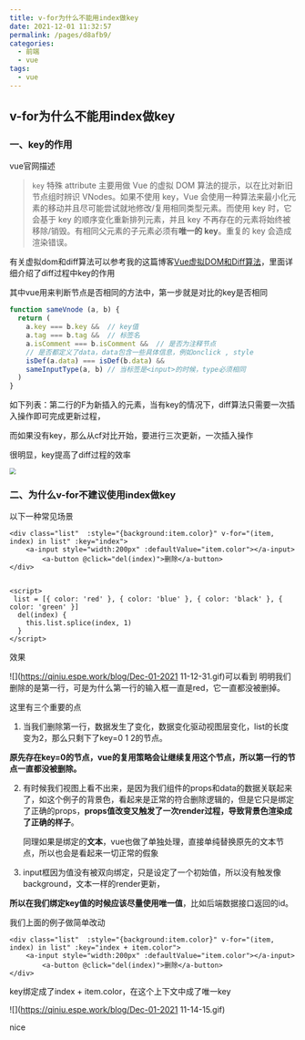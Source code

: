 ```yaml
---
title: v-for为什么不能用index做key
date: 2021-12-01 11:32:57
permalink: /pages/d8afb9/
categories:
  - 前端
  - vue
tags:
  - vue
---
```


## v-for为什么不能用index做key

### 一、key的作用

vue官网描述

>`key` 特殊 attribute 主要用做 Vue 的虚拟 DOM 算法的提示，以在比对新旧节点组时辨识 VNodes。如果不使用 key，Vue 会使用一种算法来最小化元素的移动并且尽可能尝试就地修改/复用相同类型元素。而使用 key 时，它会基于 key 的顺序变化重新排列元素，并且 key 不再存在的元素将始终被移除/销毁。有相同父元素的子元素必须有**唯一的 key**。重复的 key 会造成渲染错误。

有关虚拟dom和diff算法可以参考我的这篇博客[Vue虚拟DOM和Diff算法](https://gcy-blog.vercel.app/pages/6d38b1/)，里面详细介绍了diff过程中key的作用



其中vue用来判断节点是否相同的方法中，第一步就是对比的key是否相同

```js
function sameVnode (a, b) {
  return (
    a.key === b.key &&  // key值
    a.tag === b.tag &&  // 标签名
    a.isComment === b.isComment &&  // 是否为注释节点
    // 是否都定义了data，data包含一些具体信息，例如onclick , style
    isDef(a.data) === isDef(b.data) &&  
    sameInputType(a, b) // 当标签是<input>的时候，type必须相同
  )
}
```



如下列表：第二行的F为新插入的元素，当有key的情况下，diff算法只需要一次插入操作即可完成更新过程，

而如果没有key，那么从cf对比开始，要进行三次更新，一次插入操作

很明显，key提高了diff过程的效率

<img src="https://qiniu.espe.work/blog/20211201105813.png" style="zoom:67%;" />

### 二、为什么v-for不建议使用index做key

以下一种常见场景

```vue
<div class="list"  :style="{background:item.color}" v-for="(item, index) in list" :key="index">
  	<a-input style="width:200px" :defaultValue="item.color"></a-input>
        <a-button @click="del(index)">删除</a-button>
</div>


<script>
 list = [{ color: 'red' }, { color: 'blue' }, { color: 'black' }, { color: 'green' }]
  del(index) {
    this.list.splice(index, 1)
  }
</script>
```

效果

![](https://qiniu.espe.work/blog/Dec-01-2021 11-12-31.gif)可以看到 明明我们删除的是第一行，可是为什么第一行的输入框一直是red，它一直都没被删掉。

这里有三个重要的点



1. 当我们删除第一行，数据发生了变化，数据变化驱动视图层变化，list的长度变为2，那么只剩下了key=0 1 2的节点。

​       **原先存在key=0的节点，vue的复用策略会让继续复用这个节点，所以第一行的节点一直都没被删除。**



2. 有时候我们视图上看不出来，是因为我们组件的props和data的数据关联起来了，如这个例子的背景色，看起来是正常的符合删除逻辑的，但是它只是绑定了正确的props，**props值改变又触发了一次render过程，导致背景色渲染成了正确的样子**。

   同理如果是绑定的**文本**，vue也做了单独处理，直接单纯替换原先的文本节点，所以也会是看起来一切正常的假象



3. input框因为值没有被双向绑定，只是设定了一个初始值，所以没有触发像background，文本一样的render更新，



**所以在我们绑定key值的时候应该尽量使用唯一值**，比如后端数据接口返回的id。



我们上面的例子做简单改动

```vue
<div class="list"  :style="{background:item.color}" v-for="(item, index) in list" :key="index + item.color">
  	<a-input style="width:200px" :defaultValue="item.color"></a-input>
        <a-button @click="del(index)">删除</a-button>
</div>
```



key绑定成了index + item.color，在这个上下文中成了唯一key

![](https://qiniu.espe.work/blog/Dec-01-2021 11-14-15.gif)

nice

